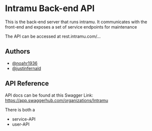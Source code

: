 # Intramu Back-end API

This is the back-end server that runs intramu. It communicates with the front-end and exposes a set of service endpoints for maintenance

The API can be accessed at rest.intramu.com/...

## Authors

-   [@noahr1936](https://github.com/noahr1936)
-   [@justinfernald](https://github.com/justinfernald)

## API Reference

API docs can be found at this Swagger Link: https://app.swaggerhub.com/organizations/Intramu

There is both a

-   service-API
-   user-API
